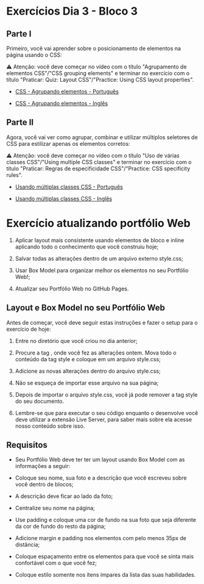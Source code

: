 # Exercícios Dia 3 - Bloco 3

## Parte I

Primeiro, você vai aprender sobre o posicionamento de elementos na página usando o CSS:

⚠ Atenção: você deve começar no vídeo com o título "Agrupamento de elementos CSS"/"CSS grouping elements" e terminar no exercício com o título "Praticar: Quiz: Layout CSS"/"Practice: Using CSS layout properties".

- [CSS - Agrupando elementos - Português](https://pt.khanacademy.org/computing/computer-programming/html-css/css-layout-properties/pt/css-grouping-elements)

- [CSS - Agrupando elementos - Inglês](https://www.khanacademy.org/computing/computer-programming/html-css/css-layout-properties/pt/css-grouping-elements)

## Parte II

Agora, você vai ver como agrupar, combinar e utilizar múltiplos seletores de CSS para estilizar apenas os elementos corretos:

⚠ Atenção: você deve começar no vídeo com o título "Uso de várias classes CSS"/"Using multiple CSS classes" e terminar no exercício com o título "Praticar: Regras de especificidade CSS"/"Practice: CSS specificity rules".

- [Usando múltiplas classes CSS - Português](https://pt.khanacademy.org/computing/computer-programming/html-css/more-css-selectors/pt/using-multiple-css-classes)

- [Usando múltiplas classes CSS - Inglês](https://www.khanacademy.org/computing/computer-programming/html-css/more-css-selectors/pt/using-multiple-css-classes)

# Exercício atualizando portfólio Web

1. Aplicar layout mais consistente usando elementos de bloco e inline aplicando todo o conhecimento que você construiu hoje;

2. Salvar todas as alterações dentro de um arquivo externo style.css;

3. Usar Box Model para organizar melhor os elementos no seu Portfólio Web!;

4. Atualizar seu Portfólio Web no GitHub Pages.

## Layout e Box Model no seu Portfólio Web

Antes de começar, você deve seguir estas instruções e fazer o setup para o exercício de hoje:

1. Entre no diretório que você criou no dia anterior;

2. Procure a tag <style></style>, onde você fez as alterações ontem. Mova todo o conteúdo da tag style e coloque em um arquivo style.css;

3. Adicione as novas alterações dentro do arquivo style.css;

4. Não se esqueça de importar esse arquivo na sua página;

5. Depois de importar o arquivo style.css, você já pode remover a tag style do seu documento.

6. Lembre-se que para executar o seu código enquanto o desenvolve você deve utilizar a extensão Live Server, para saber mais sobre ela acesse nosso conteúdo sobre isso.

## Requisitos

- Seu Portfólio Web deve ter ter um layout usando Box Model com as informações a seguir:

- Coloque seu nome, sua foto e a descrição que você escreveu sobre você dentro de blocos;

- A descrição deve ficar ao lado da foto;

- Centralize seu nome na página;

- Use padding e coloque uma cor de fundo na sua foto que seja diferente da cor de fundo do resto da página;

- Adicione margin e padding nos elementos com pelo menos 35px de distância;

- Coloque espaçamento entre os elementos para que você se sinta mais confortável com o que você fez;

- Coloque estilo somente nos ítens ímpares da lista das suas habilidades.
